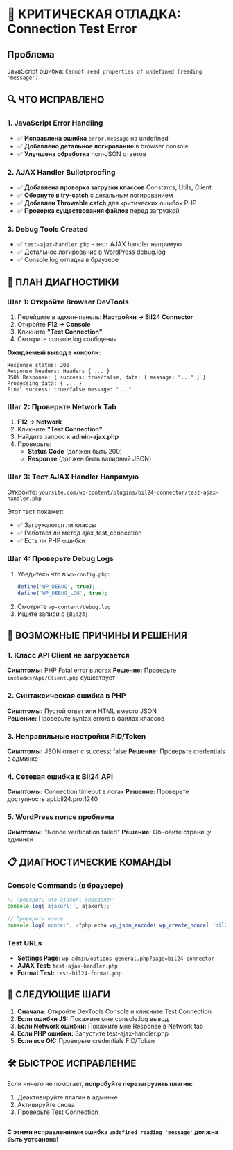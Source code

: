 # 🚨 КРИТИЧЕСКАЯ ОТЛАДКА: Connection Test Error

## Проблема
JavaScript ошибка: `Cannot read properties of undefined (reading 'message')`

## 🔍 ЧТО ИСПРАВЛЕНО

### 1. JavaScript Error Handling
- ✅ **Исправлена ошибка** `error.message` на undefined
- ✅ **Добавлено детальное логирование** в browser console  
- ✅ **Улучшена обработка** non-JSON ответов

### 2. AJAX Handler Bulletproofing
- ✅ **Добавлена проверка загрузки классов** Constants, Utils, Client
- ✅ **Обернуто в try-catch** с детальным логированием
- ✅ **Добавлен Throwable catch** для критических ошибок PHP
- ✅ **Проверка существования файлов** перед загрузкой

### 3. Debug Tools Created
- ✅ `test-ajax-handler.php` - тест AJAX handler напрямую
- ✅ Детальное логирование в WordPress debug.log
- ✅ Console.log отладка в браузере

## 🚀 ПЛАН ДИАГНОСТИКИ

### Шаг 1: Откройте Browser DevTools
1. Перейдите в админ-панель: **Настройки → Bil24 Connector**
2. Откройте **F12 → Console**
3. Кликните **"Test Connection"**
4. Смотрите console.log сообщения

**Ожидаемый вывод в консоли:**
```
Response status: 200
Response headers: Headers { ... }
JSON Response: { success: true/false, data: { message: "..." } }
Processing data: { ... }
Final success: true/false message: "..."
```

### Шаг 2: Проверьте Network Tab
1. **F12 → Network**
2. Кликните **"Test Connection"**
3. Найдите запрос к **admin-ajax.php**
4. Проверьте:
   - **Status Code** (должен быть 200)
   - **Response** (должен быть валидный JSON)

### Шаг 3: Тест AJAX Handler Напрямую
Откройте: `yoursite.com/wp-content/plugins/bil24-connector/test-ajax-handler.php`

Этот тест покажет:
- ✅ Загружаются ли классы
- ✅ Работает ли метод ajax_test_connection
- ✅ Есть ли PHP ошибки

### Шаг 4: Проверьте Debug Logs
1. Убедитесь что в `wp-config.php`:
   ```php
   define('WP_DEBUG', true);
   define('WP_DEBUG_LOG', true);
   ```
2. Смотрите `wp-content/debug.log`
3. Ищите записи с `[Bil24]`

## 🔧 ВОЗМОЖНЫЕ ПРИЧИНЫ И РЕШЕНИЯ

### 1. Класс API Client не загружается
**Симптомы:** PHP Fatal error в логах
**Решение:** Проверьте `includes/Api/Client.php` существует

### 2. Синтаксическая ошибка в PHP
**Симптомы:** Пустой ответ или HTML вместо JSON  
**Решение:** Проверьте syntax errors в файлах классов

### 3. Неправильные настройки FID/Token
**Симптомы:** JSON ответ с success: false
**Решение:** Проверьте credentials в админке

### 4. Сетевая ошибка к Bil24 API
**Симптомы:** Connection timeout в логах
**Решение:** Проверьте доступность api.bil24.pro:1240

### 5. WordPress nonce проблема
**Симптомы:** "Nonce verification failed"
**Решение:** Обновите страницу админки

## 📋 ДИАГНОСТИЧЕСКИЕ КОМАНДЫ

### Console Commands (в браузере)
```javascript
// Проверить что ajaxurl определен
console.log('ajaxurl:', ajaxurl);

// Проверить nonce
console.log('nonce:', <?php echo wp_json_encode( wp_create_nonce( 'bil24_test_connection' ) ); ?>);
```

### Test URLs
- **Settings Page:** `wp-admin/options-general.php?page=bil24-connector`
- **AJAX Test:** `test-ajax-handler.php`
- **Format Test:** `test-bil24-format.php`

## 🎯 СЛЕДУЮЩИЕ ШАГИ

1. **Сначала:** Откройте DevTools Console и кликните Test Connection
2. **Если ошибки JS:** Покажите мне console.log вывод
3. **Если Network ошибки:** Покажите мне Response в Network tab  
4. **Если PHP ошибки:** Запустите test-ajax-handler.php
5. **Если все ОК:** Проверьте credentials FID/Token

## 🛠 БЫСТРОЕ ИСПРАВЛЕНИЕ

Если ничего не помогает, **попробуйте перезагрузить плагин:**

1. Деактивируйте плагин в админке
2. Активируйте снова
3. Проверьте Test Connection

---

**С этими исправлениями ошибка `undefined reading 'message'` должна быть устранена!**